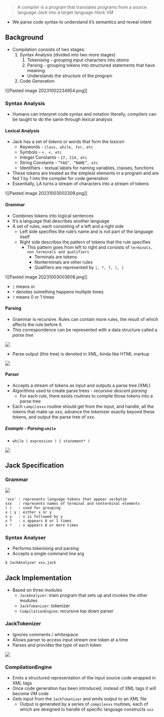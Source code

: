 > A compiler is a program that translates programs from a source language *Jack* into a target language *Hack VM*

- We parse code syntax to understand it’s semantics and reveal intent

## Background
- Compilation consists of two stages:
	1. Syntax Analysis (divided into two more stages)
		1. Tokenising - grouping input characters into *atoms*
		2. Parsing - grouping tokens into structured statements that have meaning
		- Understands the structure of the program
	1. Code Generation

![[Pasted image 20231002234954.png]]

### Syntax Analysis
- Humans can interpret code syntax and notation literally, compilers can be taught to do the same through lexical analysis

#### Lexical Analysis
- Jack has a set of *tokens* or words that form the *lexicon*
	- Keywords - `class, while, for, etc`
	- Symbols - `+, <, etc`
	- Integer Constants - `17, 214, etc`
	- String Constants - `”FAQ”, “NAME”, etc`
	- Identifiers -  textual labels for naming variables, classes, functions
- These tokens are treated as the simplest elements in a program and are fed 1 by 1 into the compiler for code generation
- Essentially, LA turns a stream of characters into a stream of tokens

![[Pasted image 20231003002309.png]]

#### Grammar
- Combines tokens into logical sentences
- It’s a language that describes another language
- A set of rules, each consisting of a left and a right side
	- Left side specifies the rule’s name and is not part of the language itself
	- Right side describes the pattern of tokens that the rule specifies
		- This pattern goes from left to right and consists of `terminals, non terminals and qualifiers`
			- Terminals are tokens
			- Nonterminals are other rules
			- Qualifiers are represented by `|, *, ?, (, )`

![[Pasted image 20231003003608.png]]

- `|` means or
- `*` denotes something happens multiple times
- `?` means 0 or 1 times

#### Parsing
- Grammar is recursive. Rules can contain more rules, the result of which affects the rule before it.
- This correspondence can be represented with a data structure called a *parse tree*

![](Images/Pasted%20image%2020231003014724.png)

- Parse output (this tree) is denoted in XML, kinda like HTML markup

![](Images/Pasted%20image%2020231003014855.png)

#### Parser
- Accepts a stream of tokens as input and outputs a parse tree (XML)
- Algorithms used to create parse trees - *recursive descent parsing*
	- For each rule, there exists routines to compile those tokens into a parse tree
- Each `compilexxx` routine should get from the input, and handle, all the tokens that make up xxx, advance the tokenizer exactly beyond these tokens, and output the parse tree of xxx.

##### Example - Parsing `while`

- `while ( expression ) { statement* )`

![](Images/Pasted%20image%2020231003015251.png)



## Jack Specification

### Grammar

![](Images/figure_10.5.png)

```
'xxx' : represents language tokens that appear verbatim
xxx   : represents names of terminal and nonterminal elements
( )   : used for grouping
x | y : either x or y
x y   : x is followed by y
x ?   : x appears 0 or 1 times
x *   : x appears 0 or more times
```

### Syntax Analyser
- Performs tokenising and parsing
- Accepts a single command line arg

```bash
$ JackAnalyzer xxx.jack
```

## Jack Implementation
- Based on three modules
	- `JackAnalyzer`: main program that sets up and invokes the other modules
	- `JackTokenizer`: tokenizer
	- `CompilationEngine`: recursive top down parser

### JackTokenizer
- Ignores comments / whitespace
- Allows parser to access input stream one token at a time
- Parses and provides the *type* of each token

![](Images/figure_wo_caption_10.7.png)

### CompilationEngine
- Emits a structured representation of the input source code wrapped in XML tags
- Once code generation has been introduced, instead of XML tags it will become VM code
- Gets input from the `JackTokenizer` and emits output to an XML file
	- Output is generated by a series of `compilexxx` routines, each of which are designed to handle of specific language constructs `xxx`